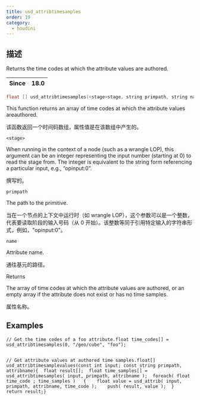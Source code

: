 ```yaml
---
title: usd_attribtimesamples
order: 19
category:
  - houdini
---
```

    
## 描述

Returns the time codes at which the attribute values are authored.

| Since | 18.0 |
| ----- | ---- |

```c
float [] usd_attribtimesamples(<stage>stage, string primpath, string name)
```

This function returns an array of time codes at which the attribute values
areauthored.

该函数返回一个时间码数组，属性值是在该数组中产生的。

`<stage>`

When running in the context of a node (such as a wrangle LOP), this argument
can be an integer representing the input number (starting at 0) to read the
stage from. The integer is equivalent to the string form referencing a
particular input, e.g., “opinput:0”.

撰写的。

`primpath`

The path to the primitive.

当在一个节点的上下文中运行时（如 wrangle
LOP），这个参数可以是一个整数，代表要读取阶段的输入号码（从 0 开始）。该整数等同于引用特定输入的字符串形式，例如，"opinput:0"。

`name`

Attribute name.

通往基元的路径。

Returns

The array of time codes at which the attribute values are authored, or an
empty array if the attribute does not exist or has no time samples.

属性名称。

## Examples

    // Get the time codes of a foo attribute.float time_codes[] = usd_attribtimesamples(0, "/geo/cube", "foo");


    // Get attribute values at authored time samples.float[] usd_attribtimesamplevalues(const int input; const string primpath, attribname){  float result[];  float time_samples[] = usd_attribtimesamples( input, primpath, attribname );  foreach( float time_code ; time_samples )   {    float value = usd_attrib( input, primpath, attribname, time_code );    push( result, value );  }  return result;}
